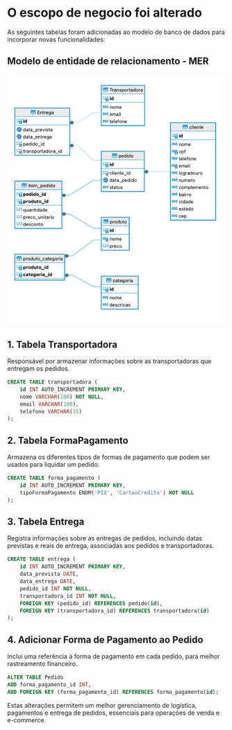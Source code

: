 # O escopo de negocio foi alterado

As seguintes tabelas foram adicionadas ao modelo de banco de dados para incorporar novas funcionalidades:

## Modelo de entidade de relacionamento - MER
![mer-v.1.1.0.png](imagens%2Fmer-v.1.1.0.png)

## 1. Tabela Transportadora
Responsável por armazenar informações sobre as transportadoras que entregam os pedidos.

```sql
CREATE TABLE transportadora (
    id INT AUTO_INCREMENT PRIMARY KEY,
    nome VARCHAR(100) NOT NULL,
    email VARCHAR(100),
    telefone VARCHAR(15)
);
```

## 2. Tabela FormaPagamento
Armazena os diferentes tipos de formas de pagamento que podem ser usados para liquidar um pedido.

```sql
CREATE TABLE forma_pagamento (
    id INT AUTO_INCREMENT PRIMARY KEY,
    tipoFormaPagamento ENUM('PIX', 'CartaoCredito') NOT NULL
);
```

## 3. Tabela Entrega
Registra informações sobre as entregas de pedidos, incluindo datas previstas e reais de entrega, associadas aos pedidos e transportadoras.

```sql
CREATE TABLE entrega (
    id INT AUTO_INCREMENT PRIMARY KEY,
    data_prevista DATE,
    data_entrega DATE,
    pedido_id INT NOT NULL,
    transportadora_id INT NOT NULL,
    FOREIGN KEY (pedido_id) REFERENCES pedido(id),
    FOREIGN KEY (transportadora_id) REFERENCES transportadora(id)
);
```

## 4. Adicionar Forma de Pagamento ao Pedido
Inclui uma referência à forma de pagamento em cada pedido, para melhor rastreamento financeiro.

```sql
ALTER TABLE Pedido
ADD forma_pagamento_id INT,
ADD FOREIGN KEY (forma_pagamento_id) REFERENCES forma_pagamento(id);
```

Estas alterações permitem um melhor gerenciamento de logística, pagamentos e entrega de pedidos, essenciais para operações de venda e e-commerce.
